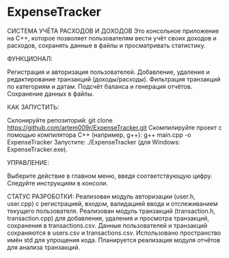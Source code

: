 # ExpenseTracker
СИСТЕМА УЧЁТА РАСХОДОВ И ДОХОДОВ
Это консольное приложение на C++, которое позволяет пользователям вести учёт своих доходов и расходов, сохранять данные в файлы и просматривать статистику.

ФУНКЦИОНАЛ:

Регистрация и авторизация пользователей.
Добавление, удаление и редактирование транзакций (доходы/расходы).
Фильтрация транзакций по категориям и датам.
Подсчёт баланса и генерация отчётов.
Сохранение данных в файлы.

КАК ЗАПУСТИТЬ:

Склонируйте репозиторий: git clone https://github.com/artem009r/ExpenseTracker.git
Скомпилируйте проект с помощью компилятора C++ (например, g++): g++ main.cpp -o ExpenseTracker
Запустите: ./ExpenseTracker (для Windows: ExpenseTracker.exe).

УПРАВЛЕНИЕ:

Выберите действие в главном меню, введя соответствующую цифру.
Следуйте инструкциям в консоли.

СТАТУС РАЗРОБОТКИ:
Реализован модуль авторизации (user.h, user.cpp) с регистрацией, входом, валидацией ввода и отслеживанием текущего пользователя.
Реализован модуль транзакций (transaction.h, transaction.cpp) для добавления, удаления и просмотра транзакций, сохранения в transactions.csv.
Данные пользователей и транзакций сохраняются в users.csv и transactions.csv.
Использовано пространство имён std для упрощения кода.
Планируется реализация модуля отчётов для анализа транзакций.
